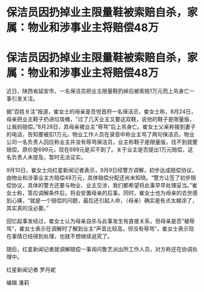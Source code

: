 # 保洁员因扔掉业主限量鞋被索赔自杀，家属：物业和涉事业主将赔偿48万

# 保洁员因扔掉业主限量鞋被索赔自杀，家属：物业和涉事业主将赔偿48万

近日，陕西省延安市，一名保洁员把业主限量鞋扔掉后被索赔1万元而上吊身亡一事引发关注。

据“百姓关注”报道，崔女士的母亲是吾悦首府一名保洁员，崔女士称，8月24日，母亲把业主鞋子扔进垃圾桶，“过了几天业主又要这双鞋，说他的鞋子是限量版，让我妈赔偿。”8月28日，其母亲被业主“辱骂”后上吊身亡。崔女士父亲称接到妻子的电话，告知要被扣1万元。物业工作人员在录音中称业主骂了两句保洁员。物业公司一名负责人回应称业主并没有辱骂保洁员，业主称鞋子是限量版，找不到就要赔偿，原价是699元，现在699元是买不到了。关于业主是否提出1万元赔偿，这名负责人未提及，暂时无法证实。

9月10日，崔女士向红星新闻记者表示，9月9日经警方调解，初步达成赔偿协议，由物业和涉事业主方赔偿48万元，具体赔偿分配还尚未知晓。“警方让签了初步赔偿协议，具体的警方还要与物业、业主交涉，我们都希望将此事早早处理妥当。”崔女士称，答应调解条件后，将会安置母亲的后事。同时，崔女士也为母亲的去世感到心痛，“就是一个赔偿的问题，最后还引起人命，（母亲）确实是有点太糊涂了，其实真的没必要。”

回忆起事发经过，崔女士认为母亲自杀与此事发生有直接关系，但母亲是否“被辱骂”，崔女士表示在调解时了解到业主“声音比较高，但没有辱骂”，崔女士表示现在事情已经得到处理，也就不想继续追究了。

随后，红星新闻记者就调解赔偿一事询问鲁艺派出所工作人员，对方称还在协调处理中。

红星新闻记者 罗丹妮

编辑 潘莉

